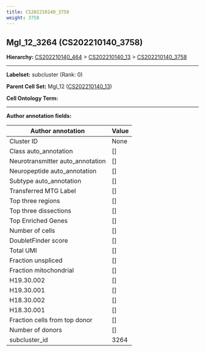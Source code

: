 ```yaml
---
title: CS202210140_3758
weight: 3758
---
```

## Mgl_12_3264 (CS202210140_3758)
<b>Hierarchy: </b>
[CS202210140_464](cell_sets/CS202210140_464.md) >
[CS202210140_13](cell_sets/CS202210140_13.md) >
[CS202210140_3758](cell_sets/CS202210140_3758.md)

---


**Labelset:** subcluster (Rank: 0)

**Parent Cell Set:** Mgl_12 ([CS202210140_13](cell_sets/CS202210140_13.md))



**Cell Ontology Term:** 

[MARKER GENES.]: #


---

[TRANSFERRED ANNOTATIONS.]: #


[AUTHOR ANNOTATION FIELDS.]: #


**Author annotation fields:**

| Author annotation | Value |
|-------------------|-------|
|Cluster ID|None|
|Class auto_annotation|[]|
|Neurotransmitter auto_annotation|[]|
|Neuropeptide auto_annotation|[]|
|Subtype auto_annotation|[]|
|Transferred MTG Label|[]|
|Top three regions|[]|
|Top three dissections|[]|
|Top Enriched Genes|[]|
|Number of cells|[]|
|DoubletFinder score|[]|
|Total UMI|[]|
|Fraction unspliced|[]|
|Fraction mitochondrial|[]|
|H19.30.002|[]|
|H19.30.001|[]|
|H18.30.002|[]|
|H18.30.001|[]|
|Fraction cells from top donor|[]|
|Number of donors|[]|
|subcluster_id|3264|
